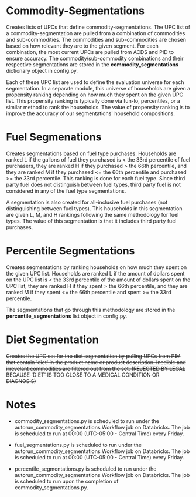 # Commodity-Segmentations
Creates lists of UPCs that define commodity-segmentations. The UPC list of a commodity-segmentation are pulled from a combination of commodities and sub-commodities. The commodities and sub-commodities are chosen based on how relevant they are to the given segment. For each combination, the most current UPCs are pulled from ACDS and PID to ensure accuracy. The commodity/sub-commodity combinations and their respective segmentations are stored in the **commodity_segmentations** dictionary object in config.py.

Each of these UPC list are used to define the evaluation universe for each segmentation. In a separate module, this universe of households are given a propensity ranking depending on how much they spent on the given UPC list. This propensity ranking is typically done via fun-lo, percentiles, or a similar method to rank the households. The value of propensity ranking is to improve the accuracy of our segmentations' household compositions.

# Fuel Segmenations
Creates segmentations based on fuel type purchases. Households are ranked L if the gallons of fuel they purchased is < the 33rd percentile of fuel purchasers, they are ranked H if they purchased > the 66th percentile, and they are ranked M if they purchased <= the 66th percentile and purchased >= the 33rd percentile. This ranking is done for each fuel type. Since third party fuel does not distinguish between fuel types, third party fuel is not considered in any of the fuel type segmentations.

A segmentation is also created for all-inclusive fuel purchases (not distinguishing between fuel types). This households in this segmentation are given L, M, and H rankings following the same methodology for fuel types. The value of this segmentation is that it includes third party fuel purchases.

# Percentile Segmentations
Creates segmentations by ranking households on how much they spent on the given UPC list. Households are ranked L if the amount of dollars spent on the UPC list is < the 33rd percentile of the amount of dollars spent on the UPC list, they are ranked H if they spent > the 66th percentile, and they are ranked M if they spent <= the 66th percentile and spent >= the 33rd percentile.

The segmentations that go through this methodology are stored in the **percentile_segmentations** list object in config.py.

# Diet Segmentation
~~Creates the UPC set for the diet segmentation by pulling UPCs from PIM that contain 'diet' in the product name or product description. Inedible and irrevelant commodities are filtered out from the set. (REJECTED BY LEGAL BECAUSE 'DIET' IS TOO CLOSE TO A MEDICAL CONDITION OR DIAGNOSIS)~~

# Notes
* commodity_segmentations.py is scheduled to run under the autorun_commodity_segmentations Workflow job on Databricks. The job is scheduled to run at 00:00 (UTC-05:00 - Central Time) every Friday.

* fuel_segmentations.py is scheduled to run under the autorun_commodity_segmentations Workflow job on Databricks. The job is scheduled to run at 00:00 (UTC-05:00 - Central Time) every Friday.

* percentile_segmentations.py is scheduled to run under the autorun_commodity_segmentations Workflow job on Databricks. The job is scheduled to run upon the completion of commodity_segmentations.py.
